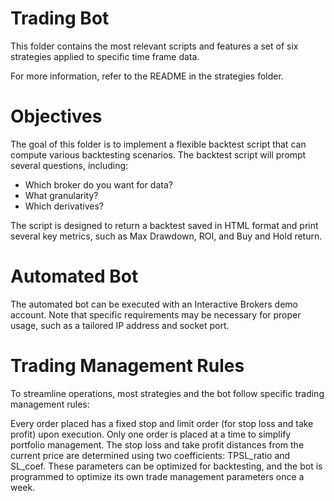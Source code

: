 # Trading Bot
This folder contains the most relevant scripts and features a set of six strategies applied to specific time frame data.

For more information, refer to the README in the strategies folder.

# Objectives
The goal of this folder is to implement a flexible backtest script that can compute various backtesting scenarios. The backtest script will prompt several questions, including:

- Which broker do you want for data?
- What granularity?
- Which derivatives?

The script is designed to return a backtest saved in HTML format and print several key metrics, such as Max Drawdown, ROI, and Buy and Hold return.

# Automated Bot
The automated bot can be executed with an Interactive Brokers demo account. Note that specific requirements may be necessary for proper usage, such as a tailored IP address and socket port.

# Trading Management Rules
To streamline operations, most strategies and the bot follow specific trading management rules:

Every order placed has a fixed stop and limit order (for stop loss and take profit) upon execution.
Only one order is placed at a time to simplify portfolio management.
The stop loss and take profit distances from the current price are determined using two coefficients: TPSL_ratio and SL_coef. These parameters can be optimized for backtesting, and the bot is programmed to optimize its own trade management parameters once a week.